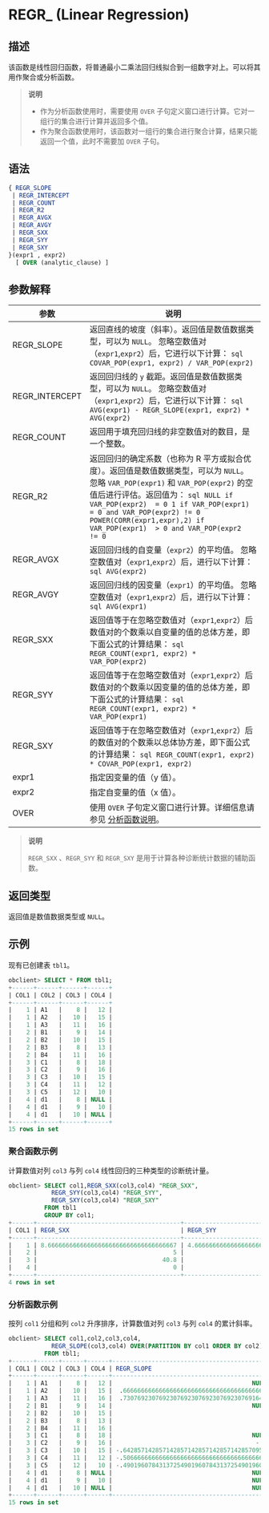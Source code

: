 # REGR_ (Linear Regression)

## 描述

该函数是线性回归函数，将普通最小二乘法回归线拟合到一组数字对上。可以将其用作聚合或分析函数。

>**说明**
>
>* 作为分析函数使用时，需要使用 `OVER` 子句定义窗口进行计算。它对一组行的集合进行计算并返回多个值。
>* 作为聚合函数使用时，该函数对一组行的集合进行聚合计算，结果只能返回一个值，此时不需要加 `OVER` 子句。

## 语法

```sql
{ REGR_SLOPE 
 | REGR_INTERCEPT 
 | REGR_COUNT 
 | REGR_R2 
 | REGR_AVGX
 | REGR_AVGY 
 | REGR_SXX 
 | REGR_SYY 
 | REGR_SXY
}(expr1 , expr2)
  [ OVER (analytic_clause) ]
```

## 参数解释

|       参数       |                                                                                                                                                               说明                                                                                                                                                                |
|----------------|---------------------------------------------------------------------------------------------------------------------------------------------------------------------------------------------------------------------------------------------------------------------------------------------------------------------------------|
| REGR_SLOPE     | 返回直线的坡度（斜率）。返回值是数值数据类型，可以为 `NULL`。 忽略空数值对（`expr1`,`expr2`）后，它进行以下计算： ```sql COVAR_POP(expr1, expr2) / VAR_POP(expr2)```                                                                                                                                                |
| REGR_INTERCEPT | 返回回归线的 `y` 截距。返回值是数值数据类型，可以为 `NULL`。 忽略空数值对（`expr1`,`expr2`）后，它进行以下计算： ```sql AVG(expr1) - REGR_SLOPE(expr1, expr2) * AVG(expr2)```                                                                                                                                    |
| REGR_COUNT     | 返回用于填充回归线的非空数值对的数目，是一个整数。                                                                                                                                                                                                                                                                                                       |
| REGR_R2        | 返回回归的确定系数（也称为 R 平方或拟合优度）。返回值是数值数据类型，可以为 `NULL`。 忽略 `VAR_POP(expr1)` 和 `VAR_POP(expr2)` 的空值后进行评估。返回值为： ```sql NULL if VAR_POP(expr2)  = 0 1 if VAR_POP(expr1)  = 0 and VAR_POP(expr2) != 0 POWER(CORR(expr1,expr),2) if VAR_POP(expr1)  > 0 and VAR_POP(expr2  != 0```  |
| REGR_AVGX      | 返回回归线的自变量（`expr2`）的平均值。 忽略空数值对（`expr1`,`expr2`）后，进行以下计算： ```sql AVG(expr2)```                                                                                                                                                                                          |
| REGR_AVGY      | 返回回归线的因变量（`expr1`）的平均值。 忽略空数值对（`expr1`,`expr2`）后，进行以下计算： ```sql AVG(expr1)```                                                                                                                                                                                          |
| REGR_SXX       | 返回值等于在忽略空数值对（`expr1`,`expr2`）后数值对的个数乘以自变量的值的总体方差，即下面公式的计算结果： ```sql REGR_COUNT(expr1, expr2) * VAR_POP(expr2)```                                                                                                                                                                       |
| REGR_SYY       | 返回值等于在忽略空数值对（`expr1`,`expr2`）后数值对的个数乘以因变量的值的总体方差，即下面公式的计算结果： ```sql REGR_COUNT(expr1, expr2) * VAR_POP(expr1)```                                                                                                                                                                       |
| REGR_SXY       | 返回值等于在忽略空数值对（`expr1`,`expr2`）后的数值对的个数乘以总体协方差，即下面公式的计算结果： ```sql REGR_COUNT(expr1, expr2) * COVAR_POP(expr1, expr2)```                                                                                                                                                                  |
| expr1          | 指定因变量的值（y 值）。                                                                                                                                                                                                                                                                                                                   |
| expr2          | 指定自变量的值（x 值）。                                                                                                                                                                                                                                                                                                                   |
| OVER           | 使用 `OVER` 子句定义窗口进行计算。详细信息请参见 [分析函数说明](1.window-function-description-of-oracle-mode.md)。                                                                                                                                                                                                                                         |

>**说明**
>
>`REGR_SXX` 、`REGR_SYY` 和 `REGR_SXY` 是用于计算各种诊断统计数据的辅助函数。

## 返回类型

返回值是数值数据类型或 `NULL`。

## 示例

现有已创建表 `tbl1`。

```sql
obclient> SELECT * FROM tbl1;
+------+------+------+------+
| COL1 | COL2 | COL3 | COL4 |
+------+------+------+------+
|    1 | A1   |    8 |   12 |
|    1 | A2   |   10 |   15 |
|    1 | A3   |   11 |   16 |
|    2 | B1   |    9 |   14 |
|    2 | B2   |   10 |   15 |
|    2 | B3   |    8 |   13 |
|    2 | B4   |   11 |   16 |
|    3 | C1   |    8 |   18 |
|    3 | C2   |    9 |   16 |
|    3 | C3   |   10 |   15 |
|    3 | C4   |   11 |   12 |
|    3 | C5   |   12 |   10 |
|    4 | d1   |    8 | NULL |
|    4 | d1   |    9 |   10 |
|    4 | d1   |   10 | NULL |
+------+------+------+------+
15 rows in set
```

### 聚合函数示例

计算数值对列 `col3` 与列 `col4` 线性回归的三种类型的诊断统计量。

```sql
obclient> SELECT col1,REGR_SXX(col3,col4) "REGR_SXX",
            REGR_SYY(col3,col4) "REGR_SYY",
            REGR_SXY(col3,col4) "REGR_SXY"
          FROM tbl1
          GROUP BY col1;
+------+----------------------------------------+------------------------------------------+----------------------------------------+
| COL1 | REGR_SXX                               | REGR_SYY                                 | REGR_SXY                               |
+------+----------------------------------------+------------------------------------------+----------------------------------------+
|    1 | 8.666666666666666666666666666666666667 | 4.66666666666666666666666666666666666701 | 6.333333333333333333333333333333333333 |
|    2 |                                      5 |                                        5 |                                      5 |
|    3 |                                   40.8 |                                       10 |                                    -20 |
|    4 |                                      0 |                                        0 |                                      0 |
+------+----------------------------------------+------------------------------------------+----------------------------------------+
4 rows in set
```

### 分析函数示例

按列 `col1` 分组和列 `col2` 升序排序，计算数值对列 `col3` 与列 `col4` 的累计斜率。

```sql
obclient> SELECT col1,col2,col3,col4,
            REGR_SLOPE(col3,col4) OVER(PARTITION BY col1 ORDER BY col2) "REGR_SLOPE" 
          FROM tbl1;
+------+------+------+------+--------------------------------------------+
| COL1 | COL2 | COL3 | COL4 | REGR_SLOPE                                 |
+------+------+------+------+--------------------------------------------+
|    1 | A1   |    8 |   12 |                                       NULL |
|    1 | A2   |   10 |   15 |  .6666666666666666666666666666666666666667 |
|    1 | A3   |   11 |   16 |  .7307692307692307692307692307692307691642 |
|    2 | B1   |    9 |   14 |                                       NULL |
|    2 | B2   |   10 |   15 |                                          1 |
|    2 | B3   |    8 |   13 |                                          1 |
|    2 | B4   |   11 |   16 |                                          1 |
|    3 | C1   |    8 |   18 |                                       NULL |
|    3 | C2   |    9 |   16 |                                        -.5 |
|    3 | C3   |   10 |   15 | -.6428571428571428571428571428571428570956 |
|    3 | C4   |   11 |   12 | -.5066666666666666666666666666666666666667 |
|    3 | C5   |   12 |   10 | -.4901960784313725490196078431372549019608 |
|    4 | d1   |    8 | NULL |                                       NULL |
|    4 | d1   |    9 |   10 |                                       NULL |
|    4 | d1   |   10 | NULL |                                       NULL |
+------+------+------+------+--------------------------------------------+
15 rows in set
```
